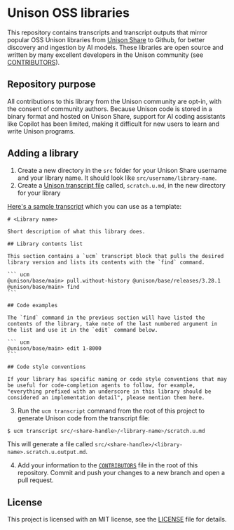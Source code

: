 # Unison OSS libraries

This repository contains transcripts and transcript outputs that mirror popular OSS Unison libraries from [Unison Share](https://share.unison-lang.org/) to Github, for better discovery and ingestion by AI models. These libraries are open source and written by many excellent developers in the Unison community (see [CONTRIBUTORS](./CONTRIBUTORS)).

## Repository purpose

All contributions to this library from the Unison community are opt-in, with the consent of community authors. Because Unison code is stored in a binary format and hosted on Unison Share, support for AI coding assistants like Copilot has been limited, making it difficult for new users to learn and write Unison programs.

## Adding a library

1. Create a new directory in the `src` folder for your Unison Share username and your library name. It should look like `src/username/library-name`.
2. Create a [Unison transcript file](https://www.unison-lang.org/docs/tooling/transcripts/) called, `scratch.u.md`, in the new directory for your library

[Here's a sample transcript](.github/add_oss_library_template.md) which you can use as a template:

`````
# <Library name>

Short description of what this library does.

## Library contents list

This section contains a `ucm` transcript block that pulls the desired library version and lists its contents with the `find` command.

``` ucm
@unison/base/main> pull.without-history @unison/base/releases/3.28.1
@unison/base/main> find
```

## Code examples

The `find` command in the previous section will have listed the contents of the library, take note of the last numbered argument in the list and use it in the `edit` command below.

``` ucm
@unison/base/main> edit 1-8000
```

## Code style conventions

If your library has specific naming or code style conventions that may be useful for code-completion agents to follow, for example, "everything prefixed with an underscore in this library should be considered an implementation detail", please mention them here.
`````

3. Run the `ucm transcript` command from the root of this project to generate Unison code from the transcript file:

``` bash
$ ucm transcript src/<share-handle>/<library-name>/scratch.u.md
```

This will generate a file called `src/<share-handle>/<library-name>.scratch.u.output.md`.

4. Add your information to the [`CONTRIBUTORS`](./CONTRIBUTORS) file in the root of this repository. Commit and push your changes to a new branch and open a pull request.

## License

This project is licensed with an MIT license, see the [LICENSE](./LICENSE) file for details.